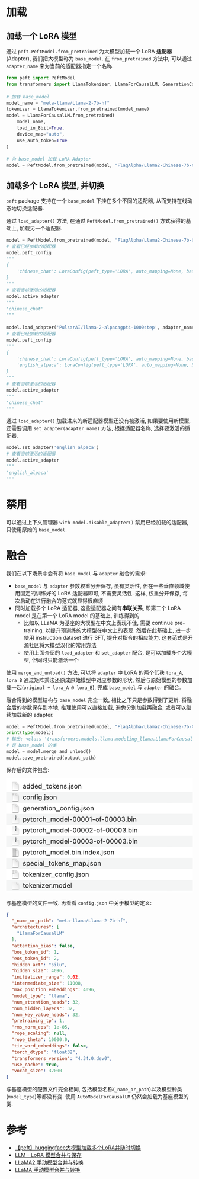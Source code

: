 # 加载

## 加载一个 LoRA 模型

通过 `peft.PeftModel.from_pretrained` 为大模型加载一个 LoRA **适配器**(Adapter), 我们把大模型称为 `base_model`. 在 `from_pretrained` 方法中, 可以通过 `adapter_name` 来为当前的适配器指定一个名称.

```python
from peft import PeftModel
from transformers import LlamaTokenizer, LlamaForCausalLM, GenerationConfig

# 加载 base_model
model_name = "meta-llama/Llama-2-7b-hf"
tokenizer = LlamaTokenizer.from_pretrained(model_name)
model = LlamaForCausalLM.from_pretrained(
    model_name,
    load_in_8bit=True,
    device_map="auto",
    use_auth_token=True
)

# 为 base_model 加载 LoRA Adapter
model = PeftModel.from_pretrained(model, "FlagAlpha/Llama2-Chinese-7b-Chat-LoRA", adapter_name="chinese_chat")
```

## 加载多个 LoRA 模型, 并切换

`peft` package 支持在一个 `base_model` 下挂在多个不同的适配器, 从而支持在线动态地切换适配器.

通过 `load_adapter()` 方法, 在通过 `PeftModel.from_pretrained()` 方式获得的基础上, 加载另一个适配器.

```python
model = PeftModel.from_pretrained(model, "FlagAlpha/Llama2-Chinese-7b-Chat-LoRA", adapter_name="chinese_chat")
# 查看已经加载的适配器
model.peft_config
"""
{
    'chinese_chat': LoraConfig(peft_type='LORA', auto_mapping=None, base_model_name_or_path='meta-llama/Llama-2-7b-chat-hf', revision=None, task_type='CAUSAL_LM', inference_mode=True, r=8, target_modules=['q_proj', 'k_proj', 'v_proj', 'o_proj', 'down_proj', 'gate_proj', 'up_proj'], lora_alpha=32, lora_dropout=0.05, fan_in_fan_out=False, bias='none', modules_to_save=None, init_lora_weights=True, layers_to_transform=None, layers_pattern=None)
}
"""
# 查看当前激活的适配器
model.active_adapter
"""
'chinese_chat'
"""

model.load_adapter('PulsarAI/llama-2-alpacagpt4-1000step', adapter_name='english_alpaca')
# 查看已经加载的适配器
model.peft_config
"""
{
    'chinese_chat': LoraConfig(peft_type='LORA', auto_mapping=None, base_model_name_or_path='meta-llama/Llama-2-7b-chat-hf', revision=None, task_type='CAUSAL_LM', inference_mode=True, r=8, target_modules=['q_proj', 'k_proj', 'v_proj', 'o_proj', 'down_proj', 'gate_proj', 'up_proj'], lora_alpha=32, lora_dropout=0.05, fan_in_fan_out=False, bias='none', modules_to_save=None, init_lora_weights=True, layers_to_transform=None, layers_pattern=None),
    'english_alpaca': LoraConfig(peft_type='LORA', auto_mapping=None, base_model_name_or_path='decapoda-research/llama-7b-hf', revision=None, task_type='CAUSAL_LM', inference_mode=True, r=16, target_modules=['q_proj', 'k_proj', 'v_proj', 'o_proj'], lora_alpha=16, lora_dropout=0.05, fan_in_fan_out=False, bias='none', modules_to_save=None, init_lora_weights=True, layers_to_transform=None, layers_pattern=None)
}
"""
# 查看当前激活的适配器
model.active_adapter
"""
'chinese_chat'
"""
```

通过 `load_adapter()` 加载进来的新适配器模型还没有被激活, 如果要使用新模型, 还需要调用 `set_adapter(adapter_name)` 方法, 根据适配器名称, 选择要激活的适配器.

```python
model.set_adapter('english_alpaca')
# 查看当前激活的适配器
model.active_adapter
"""
'english_alpaca'
"""
```

# 禁用

可以通过上下文管理器 `with model.disable_adapter()` 禁用已经加载的适配器, 只使用原始的 `base_model`.

# 融合

我们在以下场景中会有将 `base_model` 与 `adapter` 融合的需求:

- `base_model` 与 `adapter` 参数权重分开保存, 虽有灵活性, 但在一些垂直领域使用固定的训练好的 LoRA 适配器即可, 不需要灵活性. 这样, 权重分开保存, 每次启动在进行融合的范式就显得很麻烦
- 同时加载多个 LoRA 适配器, 这些适配器之间有**串联关系**, 即第二个 LoRA model 是在第一个 LoRA model 的基础上, 训练得到的
  - 比如以 LLaMA 为基座的大模型在中文上表现不佳, 需要 continue pre-training, 以提升预训练的大模型在中文上的表现. 然后在此基础上, 进一步使用 instruction dataset 进行 SFT, 提升对指令的相应能力. 这套范式是开源社区将大模型汉化的常用方法
  - 使用上面介绍的 `load_adapter` 和 `set_adapter` 配合, 是可以加载多个大模型, 但同时只能激活一个

使用 `merge_and_unload()` 方法, 可以将 `adapter` 中 LoRA 的两个低秩 `lora_A`, `lora_B` 通过矩阵乘法还原成原始模型中对应参数的形状, 然后与原始模型的参数加载一起(`original + lora_A @ lora_B`), 完成 `base_model` 与 `adapter` 的融合.

融合得到的模型结构与 `base_model` 完全一致, 相比之下只是参数得到了更新. 将融合后的参数保存到本地, 推理使用可以直接加载, 避免分别加载再融合; 或者可以继续加载新的 adapter.

```python
model = PeftModel.from_pretrained(model, "FlagAlpha/Llama2-Chinese-7b-Chat-LoRA", adapter_name="chinese_chat")
print(type(model))
# 输出: <class 'transformers.models.llama.modeling_llama.LlamaForCausalLM'>
# 是 base_model 的类
model = model.merge_and_unload()
model.save_pretrained(output_path)
```

保存后的文件包含:

![](/resources/images/llm/lora-merge.png)

与基座模型的文件一致. 再看看 `config.json` 中关于模型的定义:

```json
{
  "_name_or_path": "meta-llama/Llama-2-7b-hf",
  "architectures": [
    "LlamaForCausalLM"
  ],
  "attention_bias": false,
  "bos_token_id": 1,
  "eos_token_id": 2,
  "hidden_act": "silu",
  "hidden_size": 4096,
  "initializer_range": 0.02,
  "intermediate_size": 11008,
  "max_position_embeddings": 4096,
  "model_type": "llama",
  "num_attention_heads": 32,
  "num_hidden_layers": 32,
  "num_key_value_heads": 32,
  "pretraining_tp": 1,
  "rms_norm_eps": 1e-05,
  "rope_scaling": null,
  "rope_theta": 10000.0,
  "tie_word_embeddings": false,
  "torch_dtype": "float32",
  "transformers_version": "4.34.0.dev0",
  "use_cache": true,
  "vocab_size": 32000
}
```

与基座模型的配置文件完全相同, 包括模型名称(`_name_or_path`)以及模型种类(`model_type`)等都没有变. 使用 `AutoModelForCausalLM` 仍然会加载为基座模型的类. 

# 参考

- [【peft】huggingface大模型加载多个LoRA并随时切换](https://blog.csdn.net/liuqixuan1994/article/details/130664198)
- [LLM - LoRA 模型合并与保存](https://bitddd.blog.csdn.net/article/details/132065177)
- [LLaMA2 手动模型合并与转换](https://github.com/ymcui/Chinese-LLaMA-Alpaca-2/wiki/manual_conversion_zh)
- [LLaMA 手动模型合并与转换](https://github.com/ymcui/Chinese-LLaMA-Alpaca/wiki/%E6%89%8B%E5%8A%A8%E6%A8%A1%E5%9E%8B%E5%90%88%E5%B9%B6%E4%B8%8E%E8%BD%AC%E6%8D%A2)
